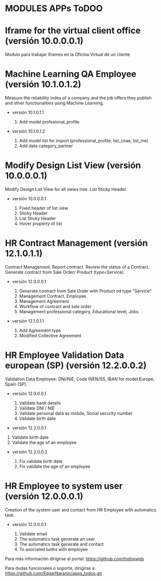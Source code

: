# MODULES APPs ToDOO

# Iframe for the virtual client office (versión 10.0.0.0.1)

Modulo para trabajar iframes en la Oficina Virtual de un cliente

# Machine Learning QA Employee (versión 10.1.0.1.2)

Measure the reliability index of a company and the job offers they publish and other functionalities using Machine Learning.

 * versión 10.1.0.1.1
   
   1. Add model profesional_profile

 * versión 10.1.0.1.2
   
   1. Add model list for import (professional_profile, list_cnae, list_ine)
   2. Add data category_partner

# Modify Design List View (versión 10.0.0.0.1)

Modify Design List View for all views tree. List Sticky Header.

 * versión 10.0.0.0.1
   
   1. Fixed header of list view
   2. Sticky Header
   3. List Sticky Header
   4. Hover property of list

# HR Contract Management (versión 12.1.0.1.1)

Contract Management. Report contract. Review the status of a Contract. Generate contract from Sale Order/ Product (type=Service).

 * versión 12.0.0.0.1
   
   1. Generate contract from Sale Order with Product od type "Service"
   2. Management Contract, Employee
   3. Management Agreement
   4. Workflow of contract and sale order
   5. Management professional category, Educational level, Jobs

* versión 12.1.0.1.1

   1. Add Agreement type
   2. Modified Collective Agreement

# HR Employee Validation Data  european (SP) (versión 12.2.0.0.2)

Validation Data Employee: DNI/NIE, Code INEN/SS, IBAN for model Europe, Spain (SP).

 * versión 12.0.0.0.1
   
   1. Validate bank details
   2. Validate DNI / NIE
   3. Validate personal data as mobile, Social security number
   4. Validate birth date

* versión 12.2.0.0.1

1. Validate birth date
2. Validate the age of an employee

* versión 12.2.0.0.2

   1. Fix validate birth date
   2. Fix validate the age of an employee
   
# HR Employee to system user (versión 12.0.0.0.1)

Creation of the system user and contact from HR Employee with automatics task.

 * versión 12.0.0.0.1
   
   1. Validate email
   2. The automatics task generate an user
   3. The automatics task generate and contact
   4. To asociated boths with employee
   


Para más información dirigirse al portal: https://github.com/todooweb

Para dudas funcionales o soporte, dirigirse a: https://github.com/EdgarNaranjo/apps_todoo.git
